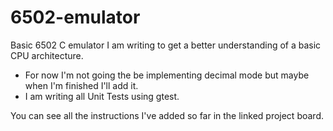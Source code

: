 # 6502-emulator
Basic 6502 C emulator I am writing to get a better understanding of a basic CPU architecture.
- For now I'm not going the be implementing decimal mode but maybe when I'm finished I'll add it.
- I am writing all Unit Tests using gtest.

You can see all the instructions I've added so far in the linked project board.
